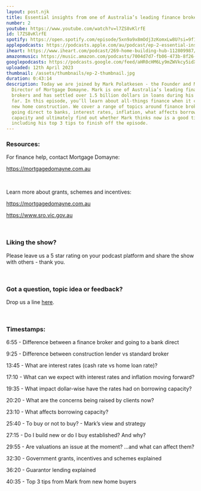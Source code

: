 ```yaml
---
layout: post.njk
title: Essential insights from one of Australia’s leading finance brokers
number: 2
youtube: https://www.youtube.com/watch?v=l7ZS8vKlrfE
id: l7ZS8vKlrfE
spotify: https://open.spotify.com/episode/5xn9a9x8mOdj3zKomxLw8U?si=9f1792ae716d4eff
applepodcasts: https://podcasts.apple.com/au/podcast/ep-2-essential-insights-from-one-of-australias/id1681936589?i=1000608529204
iheart: https://www.iheart.com/podcast/269-home-building-hub-112809987/episode/ep-2-essential-insights-from-112811196/
amazonmusic: https://music.amazon.com/podcasts/7004d7d7-fb06-473b-8f26-8ce9992cac11/episodes/a76ccd19-5c1a-4f8a-86e1-ffb378ef68a6/home-building-hub-ep-2-essential-insights-from-one-of-australia%E2%80%99s-leading-finance-brokers
googlepodcasts: https://podcasts.google.com/feed/aHR0cHM6Ly9mZWVkcy5idXp6c3Byb3V0LmNvbS8yMTM5MTU1LnJzcw/episode/QnV6enNwcm91dC0xMjYyNzM1MQ?sa=X&ved=0CAUQkfYCahcKEwjAqN7S1bP-AhUAAAAAHQAAAAAQAQ
uploaded: 12th April 2023
thumbnail: /assets/thumbnails/ep-2-thumbnail.jpg
duration: 0:43:14
description: Today we are joined by Mark Polatkesen - the Founder and Managing
  Director of Mortgage Domayne. Mark is one of Australia’s leading finance
  brokers and has settled over 1.5 billion dollars in loans during his career so
  far. In this episode, you’ll learn about all-things finance when it comes to
  new home construction. We cover a range of topics around finance brokers vs
  going direct to banks, interest rates, inflation, what affects borrowing
  capacity and ultimately find out whether Mark thinks now is a good time to buy
  including his top 3 tips to finish off the episode.
---
```

### Resources:  
For finance help, contact Mortgage Domayne:

https://mortgagedomayne.com.au

<br>

Learn more about grants, schemes and incentives:

<a href="https://mortgagedomayne.com.au" id="intext-link" target="_blank">https://mortgagedomayne.com.au</a>

<a href="https://www.sro.vic.gov.au" id="intext-link" target="_blank">https://www.sro.vic.gov.au</a>

<br>

### Liking the show?
Please leave us a 5 star rating on your podcast platform and share the show with others - thank you.

<br>

### Got a question, topic idea or feedback?
Drop us a line <a href="/contact" id="intext-link" target="_blank">here</a>.

<br>

### Timestamps:
6:55 - Difference between a finance broker and going to a bank direct

9:25 - Difference between construction lender vs standard broker

13:45 - What are interest rates (cash rate vs home loan rate)?

17:10 - What can we expect with interest rates and inflation moving forward? 

19:35 - What impact dollar-wise have the rates had on borrowing capacity?

20:20 - What are the concerns being raised by clients now?

23:10 - What affects borrowing capacity? 

25:40 - To buy or not to buy? - Mark’s view and strategy 

27:15 - Do I build new or do I buy established? And why?

29:55 - Are valuations an issue at the moment? …and what can affect them?

32:30 - Government grants, incentives and schemes explained

36:20 - Guarantor lending explained 

40:35 - Top 3 tips from Mark from new home buyers